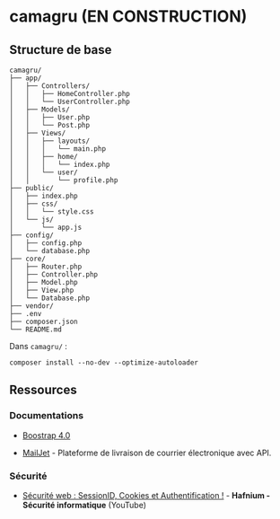 # camagru (EN CONSTRUCTION)

## Structure de base
```arduino
camagru/
├── app/
│   ├── Controllers/
│   │   ├── HomeController.php
│   │   └── UserController.php
│   ├── Models/
│   │   ├── User.php
│   │   └── Post.php
│   ├── Views/
│   │   ├── layouts/
│   │   │   └── main.php
│   │   ├── home/
│   │   │   └── index.php
│   │   └── user/
│   │       └── profile.php
├── public/
│   ├── index.php
│   ├── css/
│   │   └── style.css
│   └── js/
│       └── app.js
├── config/
│   ├── config.php
│   └── database.php
├── core/
│   ├── Router.php
│   ├── Controller.php
│   ├── Model.php
│   ├── View.php
│   └── Database.php
├── vendor/
├── .env
├── composer.json
└── README.md
```

Dans `camagru/` :
```shell
composer install --no-dev --optimize-autoloader
```

## Ressources

### Documentations

- [Boostrap 4.0](https://getbootstrap.com/docs/4.0/getting-started/introduction/)

- [MailJet](https://dev.mailjet.com/email/guides/) - Plateforme de livraison de courrier électronique avec API.
### Sécurité

- [Sécurité web : SessionID, Cookies et Authentification !](https://www.youtube.com/watch?v=J-1s-ONitRc) - **Hafnium - Sécurité informatique** (YouTube)